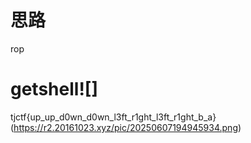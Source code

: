 # 思路
rop

# getshell![]
tjctf{up_up_d0wn_d0wn_l3ft_r1ght_l3ft_r1ght_b_a} 
(https://r2.20161023.xyz/pic/20250607194945934.png)